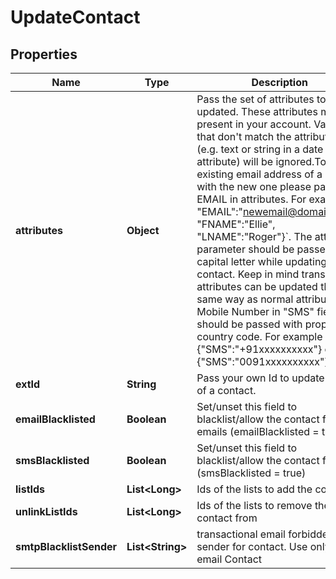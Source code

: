 
# UpdateContact

## Properties
Name | Type | Description | Notes
------------ | ------------- | ------------- | -------------
**attributes** | **Object** | Pass the set of attributes to be updated. These attributes must be present in your account. Values that don&#39;t match the attribute type (e.g. text or string in a date attribute) will be ignored.To update existing email address of a contact with the new one please pass EMAIL in attributes. For example, &#x60;{ &quot;EMAIL&quot;:&quot;newemail@domain.com&quot;, &quot;FNAME&quot;:&quot;Ellie&quot;, &quot;LNAME&quot;:&quot;Roger&quot;}&#x60;. The attribute&#39;s parameter should be passed in capital letter while updating a contact. Keep in mind transactional attributes can be updated the same way as normal attributes. Mobile Number in &quot;SMS&quot; field should be passed with proper country code. For example {&quot;SMS&quot;:&quot;+91xxxxxxxxxx&quot;} or {&quot;SMS&quot;:&quot;0091xxxxxxxxxx&quot;} |  [optional]
**extId** | **String** | Pass your own Id to update ext_id of a contact. |  [optional]
**emailBlacklisted** | **Boolean** | Set/unset this field to blacklist/allow the contact for emails (emailBlacklisted &#x3D; true) |  [optional]
**smsBlacklisted** | **Boolean** | Set/unset this field to blacklist/allow the contact for SMS (smsBlacklisted &#x3D; true) |  [optional]
**listIds** | **List&lt;Long&gt;** | Ids of the lists to add the contact to |  [optional]
**unlinkListIds** | **List&lt;Long&gt;** | Ids of the lists to remove the contact from |  [optional]
**smtpBlacklistSender** | **List&lt;String&gt;** | transactional email forbidden sender for contact. Use only for email Contact |  [optional]




